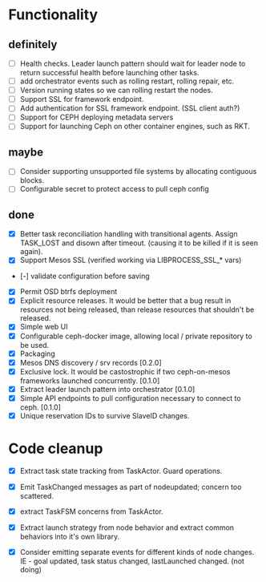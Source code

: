 # Functionality

## definitely

- [ ] Health checks. Leader launch pattern should wait for leader node to return successful health before launching
      other tasks.
- [ ] add orchestrator events such as rolling restart, rolling repair, etc.
- [ ] Version running states so we can rolling restart the nodes.
- [ ] Support SSL for framework endpoint.
- [ ] Add authentication for SSL framework endpoint. (SSL client auth?)
- [ ] Support for CEPH deploying metadata servers
- [ ] Support for launching Ceph on other container engines, such as RKT.

## maybe

- [ ] Consider supporting unsupported file systems by allocating contiguous blocks.
- [ ] Configurable secret to protect access to pull ceph config

## done

- [x] Better task reconciliation handling with transitional agents. Assign TASK_LOST and disown after timeout. (causing
      it to be killed if it is seen again).
- [x] Support Mesos SSL (verified working via LIBPROCESS_SSL_* vars)
- [-] validate configuration before saving
- [x] Permit OSD btrfs deployment
- [x] Explicit resource releases. It would be better that a bug result in resources not being released, than release
      resources that shouldn't be released.
- [x] Simple web UI
- [x] Configurable ceph-docker image, allowing local / private repository to be used.
- [x] Packaging
- [x] Mesos DNS discovery / srv records [0.2.0]
- [x] Exclusive lock. It would be castostrophic if two ceph-on-mesos frameworks launched concurrently. [0.1.0]
- [x] Extract leader launch pattern into orchestrator [0.1.0]
- [x] Simple API endpoints to pull configuration necessary to connect to ceph. [0.1.0]
- [x] Unique reservation IDs to survive SlaveID changes.

# Code cleanup

- [x] Extract task state tracking from TaskActor. Guard operations.
- [x] Emit TaskChanged messages as part of nodeupdated; concern too scattered.
- [x] extract TaskFSM concerns from TaskActor.
- [x] Extract launch strategy from node behavior and extract common behaviors into it's own library.
- [x] Consider emitting separate events for different kinds of node changes. IE - goal updated, task status changed,
      lastLaunched changed. (not doing)

